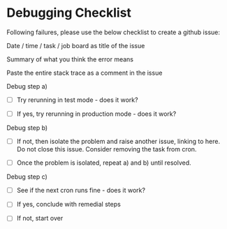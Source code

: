 # Debugging Checklist

Following failures, please use the below checklist to create a github issue:

Date / time / task / job board as title of the issue

Summary of what you think the error means

Paste the entire stack trace as a comment in the issue

Debug step a)

- [ ] Try rerunning in test mode - does it work?

- [ ] If yes, try rerunning in production mode - does it work?

Debug step b)

- [ ] If not, then isolate the problem and raise another issue, linking to here. Do not close this issue. Consider removing the task from cron.

- [ ] Once the problem is isolated, repeat a) and b) until resolved.

Debug step c)

- [ ] See if the next cron runs fine - does it work?

- [ ] If yes, conclude with remedial steps

- [ ] If not, start over

